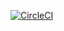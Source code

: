 [![CircleCI](https://circleci.com/gh/abhinavk454/ci_test_01/tree/master.svg?style=svg)](https://circleci.com/gh/abhinavk454/ci_test_01/tree/master)
